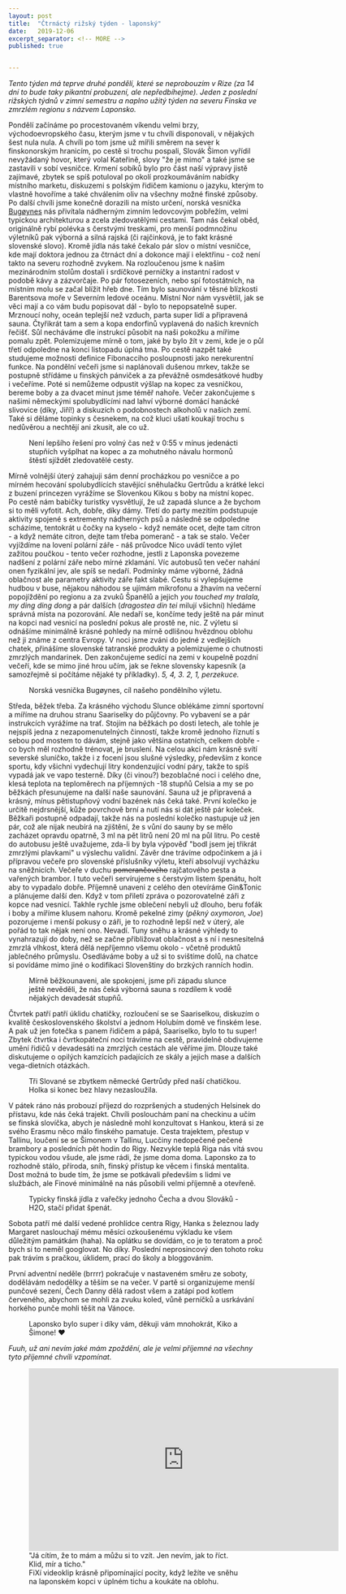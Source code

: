 ```yaml
---
layout: post
title:  "Čtrnáctý rižský týden - laponský"
date:   2019-12-06
excerpt_separator: <!-- MORE -->
published: true


---
```


<p class="intro"><i><span class="dropcap">T</span>ento týden má teprve druhé pondělí, které se neprobouzím v Rize (za 14 dní to bude taky pikantní probuzení, ale nepředbíhejme). Jeden z poslední rižských týdnů v zimní semestru a naplno užitý týden na severu Finska ve zmrzlém regionu s názvem Laponsko.</i></p>
<!-- MORE --> 

Pondělí začínáme po procestovaném víkendu velmi brzy, východoevropského času, kterým jsme v tu chvíli disponovali, v nějakých šest nula nula. A chvíli po tom jsme už mířili směrem na sever k finskonorským hranicím, po cestě si trochu pospali, Slovák Šimon vyřídil nevyžádaný hovor, který volal Kateřině, slovy "že je mimo" a také jsme se zastavili v sobí vesničce. Krmení sobíků bylo pro část naší výpravy jistě zajímavé, zbytek se spíš potuloval po okolí prozkoumáváním nabídky místního marketu, diskuzemi s polským řidičem kamionu o jazyku, kterým to vlastně hovoříme a také chválením oliv na všechny možné finské způsoby. Po další chvíli jsme konečně dorazili na místo určení, norská vesnička [Bugøynes](https://goo.gl/maps/QmvddwBtut9GM9qq9) nás přivítala nádherným zimním ledovcovým pobřežím, velmi typickou architekturou a zcela zledovatělými cestami. Tam nás čekal oběd, originálně rybí polévka s čerstvými treskami, pro menší podmnožinu výletníků pak výborná a silná rajská (či rajčinková, je to fakt krásné slovenské slovo). Kromě jídla nás také čekalo pár slov o místní vesničce, kde mají doktora jednou za čtrnáct dní a dokonce mají i elektřinu - což není takto na severu rozhodně zvykem. Na rozloučenou jsme k našim mezinárodním stolům dostali i srdíčkové perníčky a instantní radost v podobě kávy a zázvorčaje. Po pár fotosezeních, nebo spí fotostátních, na místním molu se začal blížit hřeb dne. Tím bylo saunování v těsné blízkosti Barentsova moře v Severním ledové oceánu. Místní Nor nám vysvětlil, jak se věci mají a co vám budu popisovat dál - bylo to nepopsatelně super. Mrznoucí nohy, oceán teplejší než vzduch, parta super lidí a připravená sauna. Čtyřikrát tam a sem a kopa endorfinů vyplavená do našich krevních řečišť. Sůl necháváme dle instrukcí působit na naši pokožku a míříme pomalu zpět. Polemizujeme mírně o tom, jaké by bylo žít v zemi, kde je o půl třetí odpoledne na konci listopadu úplná tma. Po cestě nazpět také studujeme možnosti definice Fibonacciho posloupnosti jako nerekurentní funkce. Na pondělní večeři jsme si naplánovali dušenou mrkev, takže se postupně střídáme u finských pánviček a za převážně osmdesátkové hudby i večeříme. Poté si nemůžeme odpustit výšlap na kopec za vesničkou, bereme boby a za dvacet minut jsme téměř nahoře. Večer zakončujeme s našimi německými spolubydlícími nad lahví výborné domácí hanácké slivovice (díky, Jiří!) a diskuzích o podobnostech alkoholů v našich zemí. Také si děláme topinky s česnekem, na což kluci ušatí koukají trochu s nedůvěrou a nechtějí ani zkusit, ale co už. 

<figure> 
 <img src="{{ site.baseurl }}/assets/img/eff01211-9929-47c1-9ba6-0e47d21b600a.jpg" alt="" class="img-center"> 
   <figcaption>Není lepšího řešení pro volný čas než v 0:55 v mínus jedenácti stupňích vyšplhat na kopec a za mohutného návalu hormonů štěstí sjíždět zledovatělé cesty.</figcaption>
 </figure>

Mírně volnější úterý zahajuji sám denní procházkou po vesničce a po mírném hecování spolubydlících stavějící sněhulačku Gertrůdu a krátké lekci z buzení princezen vyrážíme se Slovenkou Kikou s boby na místní kopec. Po cestě nám babičky turistky vysvětlují, že už zapadá slunce a že bychom si to měli vyfotit. Ach, dobře, díky dámy. Třetí do party mezitím podstupuje aktivity spojené s extrementy nádherných psů a následně se odpoledne scházíme, tentokrát u čočky na kyselo - když nemáte ocet, dejte tam citron - a když nemáte citron, dejte tam třeba pomeranč - a tak se stalo. Večer vyjíždíme na lovení polární záře - náš průvodce Nico uvádí tento výlet zažitou poučkou - tento večer rozhodne, jestli z Laponska povezeme nadšení z polární záře nebo mírné zklamání. Víc autobusů ten večer nahání onen fyzikální jev, ale spíš se nedaří. Podmínky máme výborné, žádná oblačnost ale parametry aktivity záře fakt slabé. Cestu si vylepšujeme hudbou v buse,  nějakou náhodou se ujímám mikrofonu a žhavím na večerní popojíždění po regionu a za zvuků Španělů a jejich _you touched my tralala, my ding ding dong_ a pár dalších (_dragostea din tei_ milují všichni) hledáme správná místa na pozorování. Ale nedaří se, končíme tedy ještě na pár minut na kopci nad vesnicí na poslední pokus ale prostě ne, nic. Z výletu si odnášíme minimálně krásné pohledy na mírně odlišnou hvězdnou oblohu než ji známe z centra Evropy. V noci jsme zváni do jedné z vedlejších chatek, přinášíme slovenské tatranské produkty a polemizujeme o chutnosti zmrzlých mandarinek. Den zakončujeme sedící na zemi v koupelně pozdní večeří, kde se mimo jiné hrou učím, jak se řekne slovensky kapesník (a samozřejmě si počítáme nějaké ty příkladky). _5, 4, 3. 2, 1, perzekuce._

<figure> 
 <img src="{{ site.baseurl }}/assets/img/pano_01.jpg" alt="" class="img-center"> 
   <figcaption>Norská vesnička Bugøynes, cíl našeho pondělního výletu.</figcaption>
 </figure>

Středa, běžek třeba. Za krásného východu Slunce oblékáme zimní sportovní a míříme na druhou stranu Saariselky do půjčovny. Po vybavení se a pár instrukcích vyrážíme na trať. Stojím na běžkách po dosti letech, ale tohle je nejspíš jedna z nezapomenutelných činností, takže kromě jednoho říznutí s sebou pod mostem to dávám, stejně jako většina ostatních, celkem dobře - co bych měl rozhodně trénovat, je bruslení. Na celou akci nám krásně svítí severské sluníčko, takže i z focení jsou slušné výsledky, především z konce sportu, kdy všichni vydechují litry kondenzující vodní páry, takže to spíš vypadá jak ve vapo testerně. Díky (či vinou?) bezoblačné noci i celého dne, klesá teplota na teploměrech na příjemných -18 stupňů Celsia a my se po běžkách přesunujeme na další naše saunování. Sauna už je připravená a krásný, mínus pětistupňový vodní bazének nás čeká také. První kolečko je určitě nejdrsnější, kůže povrchově brní a nutí nás si dát ještě pár koleček. Běžkaři postupně odpadají, takže nás na poslední kolečko nastupuje už jen pár, což ale nijak neubírá na zjištění, že s vůní do sauny by se mělo zacházet opravdu opatrně, 3 ml na pět litrů není 20 ml na půl litru. Po cestě do autobusu ještě uvažujeme, zda-li by byla výpověď "bodl jsem jej třikrát zmrzlými plavkami" u výslechu validní. Závěr dne trávíme odpočinkem a já i přípravou večeře pro slovenské příslušníky výletu, kteří absolvují vycházku na sněžnicích. Večeře v duchu ~~pomerančového~~ rajčatového pesta a vařených brambor. I tuto večeři servírujeme s čerstvým listem špenátu, holt aby to vypadalo dobře. Příjemně unaveni z celého den otevíráme Gin&Tonic a plánujeme další den. Když v tom přiletí zpráva o pozorovatelné záři z kopce nad vesnicí. Takhle rychle jsme oblečení nebyli už dlouho, beru foťák i boby a míříme klusem nahoru. Kromě pekelné zimy (_pěkný oxymoron, Joe_) pozorujeme i menší pokusy o záři, je to rozhodně lepší než v úterý, ale pořád to tak nějak není ono. Nevadí. Tuny sněhu a krásné výhledy to vynahrazují do doby, než se začne přibližovat oblačnost a s ní i nesnesitelná zmrzlá vlhkost, která dělá nepříjemno všemu okolo - včetně produktů jablečného průmyslu. Osedláváme boby a už si to svištíme dolů, na chatce si povídáme mimo jiné o kodifikaci Slovenštiny do brzkých ranních hodin.

<figure> 
 <img src="{{ site.baseurl }}/assets/img/IMG_2256.JPG" alt="" class="img-center"> 
   <figcaption>Mírně běžkounaveni, ale spokojeni, jsme při západu slunce ještě nevěděli, že nás čeká výborná sauna s rozdílem k vodě nějakých devadesát stupňů.</figcaption>
 </figure>

Čtvrtek patří patří úklidu chatičky, rozloučení se se Saariselkou, diskuzím o kvalitě československého školství a jednom Holubím domě ve finském lese. A pak už jen fotečka s panem řidičem a pápá, Saariselko, bylo to tu super! Zbytek čtvrtka i čvrtkopáteční noci trávíme na cestě, pravidelně obdivujeme umění řidičů v devadesáti na zmrzlých cestách ale věříme jim. Dlouze také diskutujeme o opilých kamzících padajících ze skály a jejich mase a dalších vega-dietních otázkách.

<figure> 
 <img src="{{ site.baseurl }}/assets/img/IMG3_0107.jpg" alt="" class="img-center"> 
   <figcaption>Tři Slované se zbytkem německé Gertrůdy před naší chatičkou. Holka si konec bez hlavy nezasloužila.</figcaption>
 </figure>

V pátek ráno nás probouzí příjezd do rozpršených a studených Helsinek do přístavu, kde nás čeká trajekt. Chvíli poslouchám paní na checkinu a učím se finská slovíčka, abych je následně mohl konzultovat s Hankou, která si ze svého Erasmu něco málo finského pamatuje. Cesta trajektem, přestup v Tallinu, loučení se se Šimonem v Tallinu, Lucčiny nedopečené pečené brambory a posledních pět hodin do Rigy. Nezvykle teplá Riga nás vítá svou typickou vodou všude, ale jsme rádi, že jsme doma doma. Laponsko za to rozhodně stálo, příroda, sníh, finský přístup ke věcem i finská mentalita. Dost možná to bude tím, že jsme se potkávali především s lidmi ve službách, ale Finové minimálně na nás působili velmi příjemně a otevřeně.

<figure> 
 <img src="{{ site.baseurl }}/assets/img/jidlo.png" alt="" class="img-center"> 
   <figcaption>Typicky finská jídla z vařečky jednoho Čecha a dvou Slováků - H2O, stačí přidat špenát.</figcaption>
 </figure>

Sobota patří mé další vedené prohlídce centra Rigy, Hanka s železnou lady Margaret naslouchají mému měsíci ozkoušenému výkladu ke všem důležitým památkám (haha). Na oplátku se dovídám, co je to teratom a proč bych si to neměl googlovat. No díky. Poslední neprosincový den tohoto roku pak trávím s pračkou, úklidem, prací do školy a bloggováním. 

První adventní neděle (brrrr) pokračuje v nastaveném směru ze soboty, dodělávám nedodělky a těším se na večer. V partě si organizujeme menší punčové sezení, Čech Danny dělá radost všem a zatápí pod kotlem červeného, abychom se mohli za zvuku koled, vůně perníčků a usrkávání horkého punče mohli těšit na Vánoce.  

<figure> 
 <img src="{{ site.baseurl }}/assets/img/77338821_488797721750235_9061933978658799616_n.jpg" alt="" class="img-center"> 
   <figcaption>Laponsko bylo super i díky vám, děkuji vám mnohokrát, Kiko a Šimone! ❤️</figcaption>
 </figure>

_Fuuh, už ani nevím jaké mám zpoždění, ale je velmi příjemné na všechny tyto příjemné chvíli vzpomínat._



<figure>
	<iframe width="610" height="360" class="img-center d-block"
	src="https://www.youtube.com/embed/Iys4rSlyHSc"
	frameborder="0"></iframe>
	<figcaption>
        "Já cítím, že to mám a můžu si to vzít. Jen nevím, jak to říct. Klid, mír a ticho." <br>
        FiXí videoklip krásně připomínající pocity, když ležíte ve sněhu na laponském kopci v úplném tichu a koukáte na oblohu. 
	</figcaption>
</figure>   

